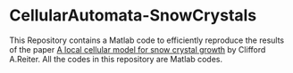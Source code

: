 # CellularAutomata-SnowCrystals
This Repository contains a Matlab code to efficiently reproduce the results of the paper [A local cellular model for snow crystal growth](https://www.sciencedirect.com/science/article/pii/S0960077904003741) by Clifford A.Reiter.
All the codes in this repository are Matlab codes.
